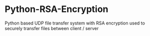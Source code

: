 # Python-RSA-Encryption
Python based UDP file transfer system with RSA encryption used to securely transfer files between client / server
